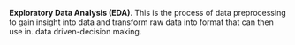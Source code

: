 **Exploratory Data Analysis (EDA)**. 
This is the process of data preprocessing to gain insight into data and transform raw data into format that can then use in. 
data driven-decision making. 
